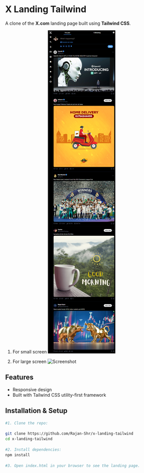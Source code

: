 # X Landing Tailwind

A clone of the **X.com** landing page built using **Tailwind CSS**.

1. For small screen
![Screenshot](./ss/SmallScreenSS.png)

2. For large screen
![Screenshot](./ss/LargeScreenSS.png)

## Features

- Responsive design
- Built with Tailwind CSS utility-first framework

## Installation & Setup


```bash
#1. Clone the repo:

git clone https://github.com/Rajan-Shr/x-landing-tailwind
cd x-landing-tailwind

#2. Install dependencies:
npm install

#3. Open index.html in your browser to see the landing page.

